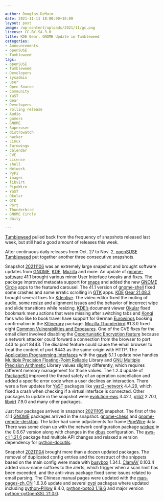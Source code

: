 ```yaml
---

author: Douglas DeMaio
date: 2021-11-11 18:00:00+18:00
layout: post
image: /wp-content/uploads/2021/11/gc.png
license: CC-BY-SA-3.0
title: KDE Gear, GNOME Update in Tumbleweed
categories:
- Announcements
- openSUSE
- Tumbleweed
tags:
- openSUSE
- Tumbleweed
- Developers
- sysadmin
- user
- Open Source
- Community
- YaST
- Gear
- Developers
- rolling release
- Audio
- gamers
- GNOME
- Superuser
- distrowatch
- hacker
- Linux
- Eurowings
- calendar
- CVE
- License
- shell
- Network
- PyPi
- images
- libvirt
- PipeWire
- YaST
- Okular
- GTK
- Port
- Thunderbird
- GNOME Circle
- daily

---
```


[Tumbleweed](https://get.opensuse.org/tumbleweed/) pulled back from the frequency of snapshots released last week, but still had a good amount of releases this week.

After continuous daily releases from Oct. 27 to Nov. 2, [openSUSE](https://get.opensuse.org/) [Tumbleweed](https://get.opensuse.org/tumbleweed/) put together another three consecutive snapshots.

Snapshot [20211106](https://lists.opensuse.org/archives/list/factory@lists.opensuse.org/thread/SPAMIEK7555YJ5DKSDWS6LGFP2WNFYV5/) was an extremely large snapshot and brought software updates from [GNOME](https://www.gnome.org/), [KDE](https://kde.org), [Mozilla](https://www.mozilla.org/) and more. An update of [gnome-software](https://www.gnome.org/) 41.1 brought various minor User Interface tweaks and fixes. The package improved metadata support for [snaps](https://en.wikipedia.org/wiki/Snap_(package_manager)) and added the new [GNOME Circle](https://circle.gnome.org/) apps to the featured carousel. The  41.1 version of [gnome-shell](https://www.gnome.org/) fixed some crashes and some erratic scrolling in [GTK](https://www.gtk.org/) apps. [KDE](https://kde.org) [Gear 21.08.3](https://kde.org/announcements/gear/21.08.3/) brought several fixes for  [Kdenlive](https://kdenlive.org/en/). The video editor fixed the muting of audio, some resize and alignment issues and the behavior of incorrect wipe and slide transitions while resizing. [KDE’s](https://kde.org) document viewer [Okular](https://invent.kde.org/graphics/okular) fixed bookmark menu actions that were missing after switching tabs and [Konqi](https://community.kde.org/Konqi) fans who like to book travel have support for German [Eurowings](https://www.eurowings.com) booking confirmation in the [KItinerary](https://invent.kde.org/pim/kitinerary) package. [Mozilla Thunderbird](https://www.thunderbird.net) 91.3.0 fixed eight [Common Vulnerabilities and Exposures](https://en.wikipedia.org/wiki/Common_Vulnerabilities_and_Exposures). One of the CVE fixes for the email client involved disabling the [Opportunistic Encryption feature](https://www.mozilla.org/en-US/security/advisories/mfsa2021-50/#CVE-2021-38507) because a network attacker could forward a connection from the browser to port 443 to port 8443. The disabled feature could cause the email browser to treat the content of port 8443 as the same-origin with HTTP. The [Application Programming Interfaces](https://en.wikipedia.org/wiki/API) with the [gawk](https://www.gnu.org/software/gawk/) 5.1.1 update now handles [Multiple Precision Floating-Point Reliable](https://en.wikipedia.org/wiki/GNU_MPFR) Library and [GNU Multiple Precision Arithmetic](https://en.wikipedia.org/wiki/GNU_Multiple_Precision_Arithmetic_Library) Library values slightly differently, which requires different memory management for those values. The 1.2.4 update of [PackageKit](https://www.freedesktop.org/software/PackageKit/) improved the thread safety of an operation cancellation and added a specific error code when a user declines an interaction. There were a few updates for [YaST](https://yast.opensuse.org/) packages like  [yast2-network](https://yast.opensuse.org/) 4.4.29, which fixed a crash when checking if a virtual interface is connected. Other packages to update in the snapshot were [evolution-ews](https://wiki.gnome.org/Apps/Evolution/EWS) 3.42.1, [glib2](https://wiki.gnome.org/Projects/GLib) 2.70.1, [libvirt](https://libvirt.org) 7.9.0 and many other packages.

Just four packages arrived in snapshot [20211105](https://lists.opensuse.org/archives/list/factory@lists.opensuse.org/thread/CSCRRKOV7UMKPUWUATE24KB3D47CRR5O/) snapshot. The first of the 41.1  [GNOME](https://www.gnome.org/) packages arrived in the snapshot. [gnome-chess](https://wiki.gnome.org/Apps/Chess) and [gnome-remote-desktop](https://wiki.gnome.org/Projects/Mutter/RemoteDesktop). The latter had some adjustments for frame [PipeWire](https://pipewire.org/) data. There was some clean up with the network configuration package [wicked](https://github.com/openSUSE/wicked) in the 0.6.67 version along with changes in the [dbus](https://www.freedesktop.org/wiki/Software/dbus/) configuration. The [aws-cli 1.21.6](https://github.com/aws/aws-cli/blob/1.21.6/CHANGELOG.rst) package had multiple API changes and relaxed a version dependency for [python-docutils](https://pypi.org/project/docutils/).

Snapshot [20211104](https://lists.opensuse.org/archives/list/factory@lists.opensuse.org/thread/JQLNQ3PWDEK4FDP4NCWXP7WLU3BRRTOL/) brought more than a dozen updated packages. The removal of duplicated config entries and the construct of the snippets based on the main config were made with [busybox](https://busybox.net/) 1.34.1. [ClamAV](https://www.clamav.net/) 0.103.4 added virus-name suffixes to the alerts, which trigger when a scan limit has been exceeded, and the anti-virus package fixed some issues related to email parsing. The Chinese manual pages were updated with the [man-pages-zh_CN](https://github.com/man-pages-zh/manpages-zh) 1.6.3.6 update and several [pypi](https://pypi.org/) packages where updated including  [python-Pillow](https://pypi.org/project/Pillow/) 8.4.0, [python-boto3 1.19.6](https://pypi.org/project/boto3/1.19.6/) and major version [python-pyOpenSSL 21.0.0](https://pypi.org/project/pyOpenSSL/).
